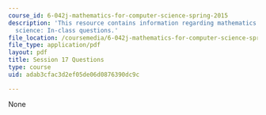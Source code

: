 ```yaml
---
course_id: 6-042j-mathematics-for-computer-science-spring-2015
description: 'This resource contains information regarding mathematics for computer
  science: In-class questions.'
file_location: /coursemedia/6-042j-mathematics-for-computer-science-spring-2015/adab3cfac3d2ef05de06d0876390dc9c_MIT6_042JS15_cp17.pdf
file_type: application/pdf
layout: pdf
title: Session 17 Questions
type: course
uid: adab3cfac3d2ef05de06d0876390dc9c

---
```

None
